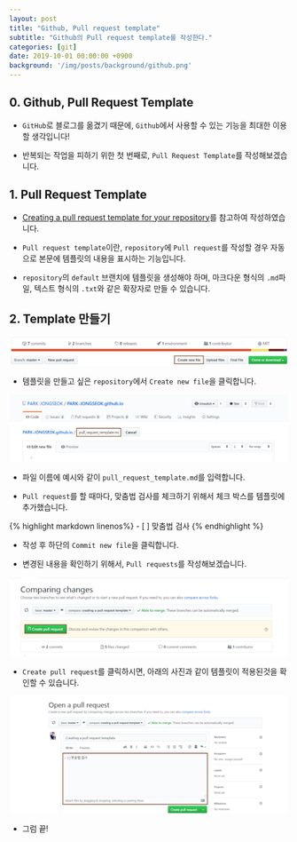 ```yaml
---
layout: post
title: "Github, Pull request template"
subtitle: "Github의 Pull request template를 작성한다."
categories: [git]
date: 2019-10-01 00:00:00 +0900
background: '/img/posts/background/github.png'
---
```


## 0. Github, Pull Request Template

- `GitHub`로 블로그를 옮겼기 때문에, `Github`에서 사용할 수 있는 기능을 최대한 이용할 생각입니다!

- 반복되는 작업을 피하기 위한 첫 번째로, `Pull Request Template`를 작성해보겠습니다.

## 1. Pull Request Template

- [Creating a pull request template for your repository](https://help.github.com/en/articles/creating-a-pull-request-template-for-your-repository)를 참고하여 작성하였습니다.

- `Pull request template`이란, `repository`에 `Pull request`를 작성할 경우 자동으로 본문에 템플릿의 내용을 표시하는 기능입니다.

- `repository`의 `default` 브랜치에 템플릿을 생성해야 하며, 마크다운 형식의 `.md`파일, 텍스트 형식의 `.txt`와 같은 확장자로 만들 수 있습니다.

## 2. Template 만들기

![creating-pull-request-template-1](/img/posts/git/creating-pull-request-template-1.png)

- 템플릿을 만들고 싶은 `repository`에서 `Create new file`을 클릭합니다.

![creating-pull-request-template-2](/img/posts/git/creating-pull-request-template-2.png)

- 파일 이름에 예시와 같이 `pull_request_template.md`를 입력합니다.

- `Pull request`를 할 때마다, 맞춤법 검사를 체크하기 위해서 체크 박스를 템플릿에 추가했습니다.

{% highlight markdown linenos%}
    -  [ ] 맞춤법 검사
{% endhighlight %}

- 작성 후 하단의 `Commit new file`을 클릭합니다.

- 변경된 내용을 확인하기 위해서, `Pull requests`를 작성해보겠습니다.

![creating-pull-request-template-3](/img/posts/git/creating-pull-request-template-3.png)

- `Create pull request`를 클릭하시면, 아래의 사진과 같이 템플릿이 적용된것을 확인할 수 있습니다.

![creating-pull-request-template-4](/img/posts/git/creating-pull-request-template-4.png)

- 그럼 끝!
